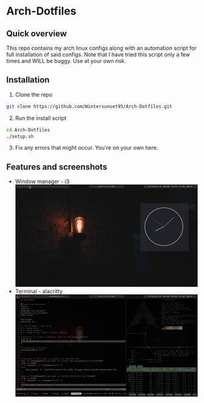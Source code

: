 # Arch-Dotfiles

## Quick overview
This repo contains my arch linux configs along with an automation script for full installation of said configs. Note that I have tried this script only a few times and WILL be buggy. Use at your own risk.

## Installation
1. Clone the repo
```bash
git clone https://github.com/Wintersunset95/Arch-Dotfiles.git
```
2. Run the install script
```bash
cd Arch-Dotfiles
./setup.sh
```
3. Fix any errors that might occur. You're on your own here.

## Features and screenshots
- Window manager - i3
![i3](./screenshots/bg1.png)
- Terminal - alacritty
![alacritty](./screenshots/bg2.png)

